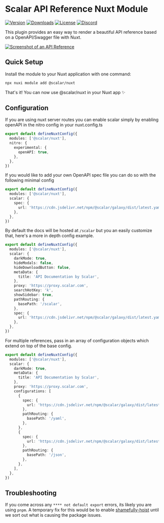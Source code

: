# Scalar API Reference Nuxt Module

[![Version](https://img.shields.io/npm/v/%40scalar/nuxt)](https://www.npmjs.com/package/@scalar/nuxt)
[![Downloads](https://img.shields.io/npm/dm/%40scalar/nuxt)](https://www.npmjs.com/package/@scalar/nuxt)
[![License](https://img.shields.io/npm/l/%40scalar%2Fnuxt)](https://www.npmjs.com/package/@scalar/nuxt)
[![Discord](https://img.shields.io/discord/1135330207960678410?style=flat&color=5865F2)](https://discord.gg/scalar)

This plugin provides an easy way to render a beautiful API reference based on a OpenAPI/Swagger file with Nuxt.

[![Screenshot of an API Reference](https://github.com/scalar/scalar/assets/6176314/178f4e4c-afdf-4c6a-bc72-128ea1786350)](https://docs.scalar.com/swagger-editor)

## Quick Setup

Install the module to your Nuxt application with one command:

```bash
npx nuxi module add @scalar/nuxt
```

That's it! You can now use @scalar/nuxt in your Nuxt app ✨

## Configuration

If you are using nuxt server routes you can enable scalar simply by enabling openAPI in the nitro
config in your nuxt.config.ts

```ts
export default defineNuxtConfig({
  modules: ['@scalar/nuxt'],
  nitro: {
    experimental: {
      openAPI: true,
    },
  },
})
```

If you would like to add your own OpenAPI spec file you can do so with the following minimal config

```ts
export default defineNuxtConfig({
  modules: ['@scalar/nuxt'],
  scalar: {
    spec: {
      url: 'https://cdn.jsdelivr.net/npm/@scalar/galaxy/dist/latest.yaml',
    },
  },
})
```

By default the docs will be hosted at `/scalar` but you an easily customize that, here's a more in
depth config example.

```ts
export default defineNuxtConfig({
  modules: ['@scalar/nuxt'],
  scalar: {
    darkMode: true,
    hideModals: false,
    hideDownloadButton: false,
    metaData: {
      title: 'API Documentation by Scalar',
    },
    proxy: 'https://proxy.scalar.com',
    searchHotKey: 'k',
    showSidebar: true,
    pathRouting: {
      basePath: '/scalar',
    },
    spec: {
      url: 'https://cdn.jsdelivr.net/npm/@scalar/galaxy/dist/latest.yaml',
    },
  },
})
```

For multiple references, pass in an array of configuration objects which extend on top of the base
config.

```ts
export default defineNuxtConfig({
  modules: ['@scalar/nuxt'],
  scalar: {
    darkMode: true,
    metaData: {
      title: 'API Documentation by Scalar',
    },
    proxy: 'https://proxy.scalar.com',
    configurations: [
      {
        spec: {
          url: 'https://cdn.jsdelivr.net/npm/@scalar/galaxy/dist/latest.yaml,
        },
        pathRouting: {
          basePath: '/yaml',
        },
      },
      {
        spec: {
          url: 'https://cdn.jsdelivr.net/npm/@scalar/galaxy/dist/latest.json',
        },
        pathRouting: {
          basePath: '/json',
        },
      },
    ],
  },
})
```

## Troubleshooting

If you come across any `**** not default export` errors, its likely you are using `pnpm`.
A temporary fix for this would be to enable [shamefully-hoist](https://pnpm.io/npmrc#shamefully-hoist) until
we sort out what is causing the package issues.
